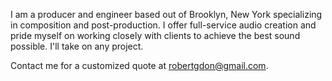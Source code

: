 I am a producer and engineer based out of Brooklyn, New York specializing in composition and post-production. I offer full-service audio creation and pride myself on working closely with clients to achieve the best sound possible. I'll take on any project.

Contact me for a customized quote at [robertgdon@gmail.com](mailto:robertgdon@gmail.com).

